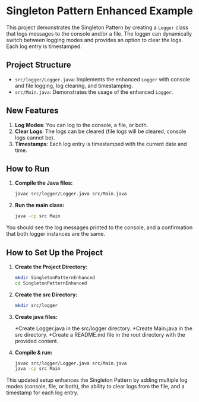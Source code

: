 # Singleton Pattern Enhanced Example

This project demonstrates the Singleton Pattern by creating a `Logger` class that logs messages to the console and/or a file. The logger can dynamically switch between logging modes and provides an option to clear the logs. Each log entry is timestamped.

## Project Structure

- `src/logger/Logger.java`: Implements the enhanced `Logger` with console and file logging, log clearing, and timestamping.
- `src/Main.java`: Demonstrates the usage of the enhanced `Logger`.

## New Features

1. **Log Modes**: You can log to the console, a file, or both.
2. **Clear Logs**: The logs can be cleared (file logs will be cleared, console logs cannot be).
3. **Timestamps**: Each log entry is timestamped with the current date and time.

## How to Run

1. **Compile the Java files:**

   ```bash
   javac src/logger/Logger.java src/Main.java

   ```

2. **Run the main class:**
   ```bash
   java -cp src Main
   ```

You should see the log messages printed to the console, and a confirmation that both logger instances are the same.

## How to Set Up the Project

1. **Create the Project Directory:**

   ```bash
   mkdir SingletonPatternEnhanced
   cd SingletonPatternEnhanced

   ```

2. **Create the src Directory:**

   ```bash
   mkdir src/logger

   ```

3. **Create java files:**

   *Create Logger.java in the src/logger directory.
   *Create Main.java in the src directory.
   \*Create a README.md file in the root directory with the provided content.

4. **Compile & run:**

   ```bash
   javac src/logger/Logger.java src/Main.java
   java -cp src Main
   ```

This updated setup enhances the Singleton Pattern by adding multiple log modes (console, file, or both), the ability to clear logs from the file, and a timestamp for each log entry.
